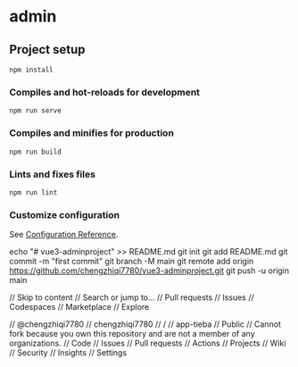 # admin

## Project setup
```
npm install
```

### Compiles and hot-reloads for development
```
npm run serve
```

### Compiles and minifies for production
```
npm run build
```

### Lints and fixes files
```
npm run lint
```

### Customize configuration
See [Configuration Reference](https://cli.vuejs.org/config/).

echo "# vue3-adminproject" >> README.md
git init
git add README.md
git commit -m "first commit"
git branch -M main
git remote add origin https://github.com/chengzhiqi7780/vue3-adminproject.git
git push -u origin main


// Skip to content
// Search or jump to…
// Pull requests
// Issues
// Codespaces
// Marketplace
// Explore
 
// @chengzhiqi7780 
// chengzhiqi7780
// /
// app-tieba
// Public
// Cannot fork because you own this repository and are not a member of any organizations.
// Code
// Issues
// Pull requests
// Actions
// Projects
// Wiki
// Security
// Insights
// Settings
